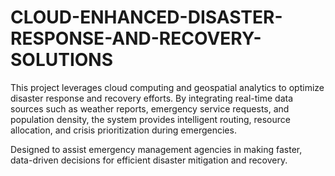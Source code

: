 # CLOUD-ENHANCED-DISASTER-RESPONSE-AND-RECOVERY-SOLUTIONS

This project leverages cloud computing and geospatial analytics to optimize disaster response and recovery efforts. By integrating real-time data sources such as weather reports, emergency service requests, and population density, the system provides intelligent routing, resource allocation, and crisis prioritization during emergencies.

Designed to assist emergency management agencies in making faster, data-driven decisions for efficient disaster mitigation and recovery.
